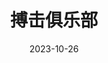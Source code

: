 ---
layout: page
title: 搏击俱乐部
description: >
  故作高深的献给男人的精神伟哥，愚蠢可笑、令人厌恶。两个多小时的时间看这种“三如”电影还不如抠脚，实在是难看得要死，I’m fucking Kenough.
category: 电影
img: assets/img/movie/2023/搏击俱乐部.webp
star: 1
date: 2023-10-26
---